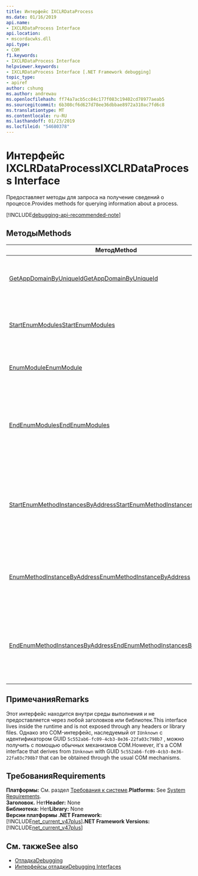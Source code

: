 ```yaml
---
title: Интерфейс IXCLRDataProcess
ms.date: 01/16/2019
api.name:
- IXCLRDataProcess Interface
api.location:
- mscordacwks.dll
api.type:
- COM
f1.keywords:
- IXCLRDataProcess Interface
helpviewer.keywords:
- IXCLRDataProcess Interface [.NET Framework debugging]
topic_type:
- apiref
author: cshung
ms.author: andrewau
ms.openlocfilehash: ff74a7acb5cc84c177f083c19402cd78977aeab5
ms.sourcegitcommit: 6b308cf6d627d78ee36dbbae8972a310ac7fd6c8
ms.translationtype: MT
ms.contentlocale: ru-RU
ms.lasthandoff: 01/23/2019
ms.locfileid: "54680378"
---
```

# <a name="ixclrdataprocess-interface"></a><span data-ttu-id="cf647-102">Интерфейс IXCLRDataProcess</span><span class="sxs-lookup"><span data-stu-id="cf647-102">IXCLRDataProcess Interface</span></span>

<span data-ttu-id="cf647-103">Предоставляет методы для запроса на получение сведений о процессе.</span><span class="sxs-lookup"><span data-stu-id="cf647-103">Provides methods for querying information about a process.</span></span>

[!INCLUDE[debugging-api-recommended-note](../../../../includes/debugging-api-recommended-note.md)]

## <a name="methods"></a><span data-ttu-id="cf647-104">Методы</span><span class="sxs-lookup"><span data-stu-id="cf647-104">Methods</span></span>

| <span data-ttu-id="cf647-105">Метод</span><span class="sxs-lookup"><span data-stu-id="cf647-105">Method</span></span>                                                                                                                                               | <span data-ttu-id="cf647-106">Описание:</span><span class="sxs-lookup"><span data-stu-id="cf647-106">Description</span></span>                                                                                     |
| ---------------------------------------------------------------------------------------------------------------------------------------------------- | ----------------------------------------------------------------------------------------------- |
| [<span data-ttu-id="cf647-107">GetAppDomainByUniqueId</span><span class="sxs-lookup"><span data-stu-id="cf647-107">GetAppDomainByUniqueId</span></span>](../../../../docs/framework/unmanaged-api/debugging/ixclrdataprocess-getappdomainbyuniqueid-method.md)                       | <span data-ttu-id="cf647-108">Получает `AppDomain` в процессе по ее уникальному идентификатору.</span><span class="sxs-lookup"><span data-stu-id="cf647-108">Gets an `AppDomain` in a process by its unique id.</span></span>                                              |
| [<span data-ttu-id="cf647-109">StartEnumModules</span><span class="sxs-lookup"><span data-stu-id="cf647-109">StartEnumModules</span></span>](../../../../docs/framework/unmanaged-api/debugging/ixclrdataprocess-startenummodules-method.md)                                   | <span data-ttu-id="cf647-110">Предоставляет маркер, чтобы перечислить модули, процесса.</span><span class="sxs-lookup"><span data-stu-id="cf647-110">Provides a handle to enumerate the modules of a process.</span></span>                                        |
| [<span data-ttu-id="cf647-111">EnumModule</span><span class="sxs-lookup"><span data-stu-id="cf647-111">EnumModule</span></span>](../../../../docs/framework/unmanaged-api/debugging/ixclrdataprocess-enummodule-method.md)                                               | <span data-ttu-id="cf647-112">Перечисляет модули этого процесса.</span><span class="sxs-lookup"><span data-stu-id="cf647-112">Enumerates the modules of this process.</span></span>                                                         |
| [<span data-ttu-id="cf647-113">EndEnumModules</span><span class="sxs-lookup"><span data-stu-id="cf647-113">EndEnumModules</span></span>](../../../../docs/framework/unmanaged-api/debugging/ixclrdataprocess-endenummodules-method.md)                                       | <span data-ttu-id="cf647-114">Освобождает ресурсы, используемые внутренней итераторы, используемые при перечислении модуля.</span><span class="sxs-lookup"><span data-stu-id="cf647-114">Releases the resources used by internal iterators used during module enumeration.</span></span>               |
| [<span data-ttu-id="cf647-115">StartEnumMethodInstancesByAddress</span><span class="sxs-lookup"><span data-stu-id="cf647-115">StartEnumMethodInstancesByAddress</span></span>](../../../../docs/framework/unmanaged-api/debugging/ixclrdataprocess-startenummethodinstancesbyaddress-method.md) | <span data-ttu-id="cf647-116">Предоставляет дескриптор для перечисления экземпляров метод `AppDomain` начиная с данного адреса.</span><span class="sxs-lookup"><span data-stu-id="cf647-116">Provides a handle to enumerate the method instances of `AppDomain` starting at a given address.</span></span> |
| [<span data-ttu-id="cf647-117">EnumMethodInstanceByAddress</span><span class="sxs-lookup"><span data-stu-id="cf647-117">EnumMethodInstanceByAddress</span></span>](../../../../docs/framework/unmanaged-api/debugging/ixclrdataprocess-enummethodinstancebyaddress-method.md)             | <span data-ttu-id="cf647-118">Перечисление экземпляров метод класса этот процесс, начиная с смещение адреса.</span><span class="sxs-lookup"><span data-stu-id="cf647-118">Enumerates the method instances of this process starting at an address offset.</span></span>                  |
| [<span data-ttu-id="cf647-119">EndEnumMethodInstancesByAddress</span><span class="sxs-lookup"><span data-stu-id="cf647-119">EndEnumMethodInstancesByAddress</span></span>](../../../../docs/framework/unmanaged-api/debugging/ixclrdataprocess-endenummethodinstancesbyaddress-method.md)     | <span data-ttu-id="cf647-120">Освобождает ресурсы, используемые внутренней итераторы, используется в процессе экземпляра перечисления.</span><span class="sxs-lookup"><span data-stu-id="cf647-120">Releases the resources used by internal iterators used during instance enumeration.</span></span>             |

## <a name="remarks"></a><span data-ttu-id="cf647-121">Примечания</span><span class="sxs-lookup"><span data-stu-id="cf647-121">Remarks</span></span>

<span data-ttu-id="cf647-122">Этот интерфейс находится внутри среды выполнения и не предоставляется через любой заголовков или библиотек.</span><span class="sxs-lookup"><span data-stu-id="cf647-122">This interface lives inside the runtime and is not exposed through any headers or library files.</span></span> <span data-ttu-id="cf647-123">Однако это COM-интерфейс, наследуемый от `IUnknown` с идентификатором GUID `5c552ab6-fc09-4cb3-8e36-22fa03c798b7` , можно получить с помощью обычных механизмов COM.</span><span class="sxs-lookup"><span data-stu-id="cf647-123">However, it's a COM interface that derives from `IUnknown` with GUID `5c552ab6-fc09-4cb3-8e36-22fa03c798b7` that can be obtained through the usual COM mechanisms.</span></span>

## <a name="requirements"></a><span data-ttu-id="cf647-124">Требования</span><span class="sxs-lookup"><span data-stu-id="cf647-124">Requirements</span></span>

<span data-ttu-id="cf647-125">**Платформы:** См. раздел [Требования к системе](../../../../docs/framework/get-started/system-requirements.md).</span><span class="sxs-lookup"><span data-stu-id="cf647-125">**Platforms:** See [System Requirements](../../../../docs/framework/get-started/system-requirements.md).</span></span>   
<span data-ttu-id="cf647-126">**Заголовок.** Нет</span><span class="sxs-lookup"><span data-stu-id="cf647-126">**Header:** None</span></span>  
<span data-ttu-id="cf647-127">**Библиотека:** Нет</span><span class="sxs-lookup"><span data-stu-id="cf647-127">**Library:** None</span></span>  
<span data-ttu-id="cf647-128">**Версии платформы .NET Framework:** [!INCLUDE[net_current_v47plus](../../../../includes/net-current-v47plus.md)]</span><span class="sxs-lookup"><span data-stu-id="cf647-128">**.NET Framework Versions:** [!INCLUDE[net_current_v47plus](../../../../includes/net-current-v47plus.md)]</span></span>  

## <a name="see-also"></a><span data-ttu-id="cf647-129">См. также</span><span class="sxs-lookup"><span data-stu-id="cf647-129">See also</span></span>

- [<span data-ttu-id="cf647-130">Отладка</span><span class="sxs-lookup"><span data-stu-id="cf647-130">Debugging</span></span>](../../../../docs/framework/unmanaged-api/debugging/index.md)
- [<span data-ttu-id="cf647-131">Интерфейсы отладки</span><span class="sxs-lookup"><span data-stu-id="cf647-131">Debugging Interfaces</span></span>](../../../../docs/framework/unmanaged-api/debugging/debugging-interfaces.md)
